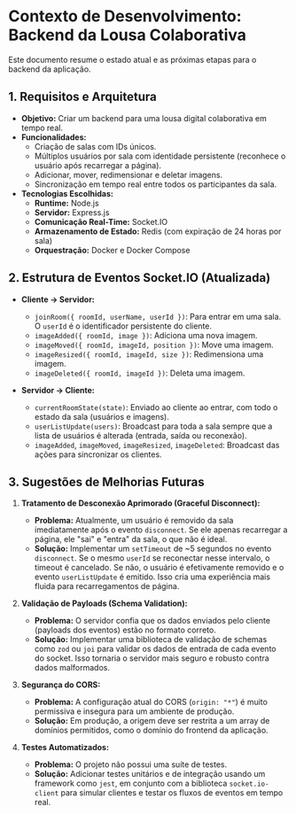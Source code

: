 # Contexto de Desenvolvimento: Backend da Lousa Colaborativa

Este documento resume o estado atual e as próximas etapas para o backend da aplicação.

## 1. Requisitos e Arquitetura

- **Objetivo:** Criar um backend para uma lousa digital colaborativa em tempo real.
- **Funcionalidades:**
  - Criação de salas com IDs únicos.
  - Múltiplos usuários por sala com identidade persistente (reconhece o usuário após recarregar a página).
  - Adicionar, mover, redimensionar e deletar imagens.
  - Sincronização em tempo real entre todos os participantes da sala.
- **Tecnologias Escolhidas:**
  - **Runtime:** Node.js
  - **Servidor:** Express.js
  - **Comunicação Real-Time:** Socket.IO
  - **Armazenamento de Estado:** Redis (com expiração de 24 horas por sala)
  - **Orquestração:** Docker e Docker Compose

## 2. Estrutura de Eventos Socket.IO (Atualizada)

- **Cliente -> Servidor:**
  - `joinRoom({ roomId, userName, userId })`: Para entrar em uma sala. O `userId` é o identificador persistente do cliente.
  - `imageAdded({ roomId, image })`: Adiciona uma nova imagem.
  - `imageMoved({ roomId, imageId, position })`: Move uma imagem.
  - `imageResized({ roomId, imageId, size })`: Redimensiona uma imagem.
  - `imageDeleted({ roomId, imageId })`: Deleta uma imagem.

- **Servidor -> Cliente:**
  - `currentRoomState(state)`: Enviado ao cliente ao entrar, com todo o estado da sala (usuários e imagens).
  - `userListUpdate(users)`: Broadcast para toda a sala sempre que a lista de usuários é alterada (entrada, saída ou reconexão).
  - `imageAdded`, `imageMoved`, `imageResized`, `imageDeleted`: Broadcast das ações para sincronizar os clientes.

## 3. Sugestões de Melhorias Futuras

1.  **Tratamento de Desconexão Aprimorado (Graceful Disconnect):**
    - **Problema:** Atualmente, um usuário é removido da sala imediatamente após o evento `disconnect`. Se ele apenas recarregar a página, ele "sai" e "entra" da sala, o que não é ideal.
    - **Solução:** Implementar um `setTimeout` de ~5 segundos no evento `disconnect`. Se o mesmo `userId` se reconectar nesse intervalo, o timeout é cancelado. Se não, o usuário é efetivamente removido e o evento `userListUpdate` é emitido. Isso cria uma experiência mais fluida para recarregamentos de página.

2.  **Validação de Payloads (Schema Validation):**
    - **Problema:** O servidor confia que os dados enviados pelo cliente (payloads dos eventos) estão no formato correto.
    - **Solução:** Implementar uma biblioteca de validação de schemas como `zod` ou `joi` para validar os dados de entrada de cada evento do socket. Isso tornaria o servidor mais seguro e robusto contra dados malformados.

3.  **Segurança do CORS:**
    - **Problema:** A configuração atual do CORS (`origin: "*"`) é muito permissiva e insegura para um ambiente de produção.
    - **Solução:** Em produção, a origem deve ser restrita a um array de domínios permitidos, como o domínio do frontend da aplicação.

4.  **Testes Automatizados:**
    - **Problema:** O projeto não possui uma suíte de testes.
    - **Solução:** Adicionar testes unitários e de integração usando um framework como `jest`, em conjunto com a biblioteca `socket.io-client` para simular clientes e testar os fluxos de eventos em tempo real.